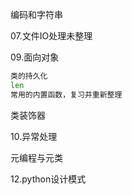 编码和字符串

07.文件IO处理未整理

09.面向对象

```python
类的持久化
len
常用的内置函数，复习并重新整理
```

类装饰器



10.异常处理

元编程与元类

12.python设计模式

